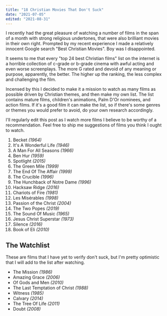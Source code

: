 ```yaml
---
title: "18 Christian Movies That Don't Suck"
date: "2021-07-05"
edited: "2021-08-31"
---
```


I recently had the great pleasure of watching a number of films in the span of a 
month with strong religious undertones, that were also brilliant movies in their 
own right. Prompted by my recent experience I made a relatively innocent Google
search "Best Christian Movies". Boy was I disappointed. 

It seems to me that every "top 24 best Christian films" list on the internet 
is a horrible collection of c-grade or b-grade cinema with awful acting and 
even worse screenplays. The more G rated and devoid of any meaning or purpose,
apparently, the better. The higher up the ranking, the less complex and 
challenging the film.

Incensed by this I decided to make it a mission to watch as many films as 
possible driven by Christian themes, and then make my own list. The list 
contains mature films, children's animations, Palm D'Or nominees, and action 
films. If it's a good film it can make the list, so if there's some genres or
themes you would prefer to avoid, do your own research accordingly. 

I'll regularly edit this post as I watch more films I believe to be worthy of a 
recommendation. Feel free to ship me suggestions of films you think I ought to 
watch. 

1. Becket *(1964)*
2. It's A Wonderful Life *(1946)*
3. A Man For All Seasons *(1966)*
4. Ben Hur *(1959)*
5. Spotlight *(2015)*
6. The Green Mile *(1999)*
1. The End Of The Affair *(1999)*
1. The Crucible *(1996)*
1. The Hunchback of Notre Dame *(1996)*
1. Hacksaw Ridge *(2016)*
1. Chariots of Fire *(1981)*
1. Les Misérables *(1998)*
1. Passion of the Christ *(2004)*
1. The Two Popes *(2019)*
1. The Sound Of Music *(1965)*
1. Jesus Christ Superstar *(1973)*
1. Silence *(2016)*
1. Book of Eli *(2010)*


## The Watchlist
These are films that I have yet to verify don't suck, but I'm pretty optimistic
that I will add to the list after watching. 
- The Mission *(1986)*
- Amazing Grace *(2006)*
- Of Gods and Men *(2010)*
- The Last Temptation of Christ *(1988)*
- Witness *(1985)*
- Calvary *(2014)*
- The Tree Of Life *(2011)*
- Doubt *(2008)*
